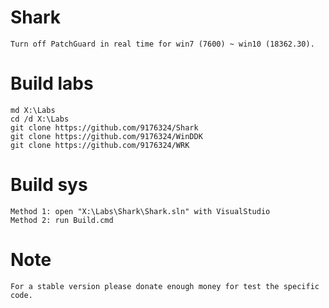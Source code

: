 # Shark
    Turn off PatchGuard in real time for win7 (7600) ~ win10 (18362.30).

# Build labs
    md X:\Labs
    cd /d X:\Labs
    git clone https://github.com/9176324/Shark
    git clone https://github.com/9176324/WinDDK
    git clone https://github.com/9176324/WRK

# Build sys
    Method 1: open "X:\Labs\Shark\Shark.sln" with VisualStudio
    Method 2: run Build.cmd

# Note
    For a stable version please donate enough money for test the specific code.
